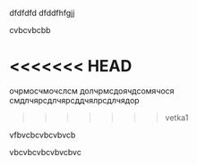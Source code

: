 dfdfdfd
dfddfhfgjj


cvbcvbcbb

<<<<<<< HEAD
=======
очрмосчмочслсм долчрмсдоячдсомячося
смдлчярсдлчярсддчялрсдлчядор

>>>>>>> vetka1


vfbvcbcvbcvbvcb




vbcvbcvbcvbvcbvc